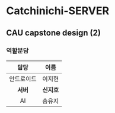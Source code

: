 # Catchinichi-SERVER

## CAU capstone design (2)

### 역할분담

|    담당    | 이름       |
| :--------: | ---------- |
| 안드로이드 | 이지현     |
|  **서버**  | **신지호** |
|     AI     | 송유지     |
